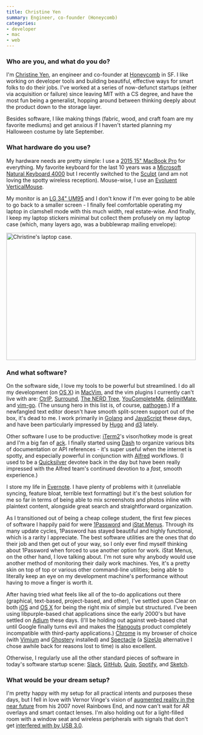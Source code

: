 ```yaml
---
title: Christine Yen
summary: Engineer, co-founder (Honeycomb)
categories:
- developer
- mac
- web
---
```


### Who are you, and what do you do?

I'm [Christine Yen](https://twitter.com/cyen "Christine's Twitter account."), an engineer and co-founder at [Honeycomb][] in SF. I like working on developer tools and building beautiful, effective ways for smart folks to do their jobs. I've worked at a series of now-defunct startups (either via acquisition or failure) since leaving MIT with a CS degree, and have the most fun being a generalist, hopping around between thinking deeply about the product down to the storage layer.

Besides software, I like making things (fabric, wood, and craft foam are my favorite mediums) and get anxious if I haven't started planning my Halloween costume by late September.

### What hardware do you use?

My hardware needs are pretty simple: I use a [2015 15" MacBook Pro][macbook-pro] for everything. My favorite keyboard for the last 10 years was a [Microsoft Natural Keyboard 4000][natural-ergonomic-keyboard-4000] but I recently switched to the [Sculpt][sculpt-ergonomic-keyboard] (and am not loving the spotty wireless reception). Mouse-wise, I use an [Evoluent VerticalMouse][verticalmouse].

My monitor is an [LG 34" UM95][34um95] and I don't know if I'm ever going to be able to go back to a smaller screen - I finally feel comfortable operating my laptop in clamshell mode with this much width, real estate-wise. And finally, I keep my laptop stickers minimal but collect them profusely on my laptop case (which, many layers ago, was a bubblewrap mailing envelope):

<img src="/images/interviews/christine.yen/case.jpg" width="500" height="335" alt="Christine's laptop case." class="detail">

### And what software?

On the software side, I love my tools to be powerful but streamlined. I do all my development (on [OS X][macos]) in [MacVim][], and the vim plugins I currently can't live with are: [CtrlP][], [Surround][], [The NERD Tree][the-nerd-tree], [YouCompleteMe][], [delimitMate][], and [vim-go][]. (The unsung hero in this list is, of course, [pathogen][].) If a newfangled text editor doesn't have smooth split-screen support out of the box, it's dead to me. I work primarily in [Golang][go] and [JavaScript][] these days, and have been particularly impressed by [Hugo][] and [d3][d3.js] lately.

Other software I use to be productive: [iTerm2][]'s visor/hotkey mode is great and I'm a big fan of [ack][]. I finally started using [Dash][] to organize various bits of documentation or API references - it's super useful when the internet is spotty, and especially powerful in conjunction with [Alfred][] workflows. (I used to be a [Quicksilver][] devotee back in the day but have been really impressed with the Alfred team's continued devotion to a _fast_, smooth experience.)

I store my life in [Evernote][]. I have plenty of problems with it (unreliable syncing, feature bloat, terrible text formatting) but it's the best solution for me so far in terms of being able to mix screenshots and photos inline with plaintext content, alongside great search and straightforward organization.

As I transitioned out of being a cheap college student, the first few pieces of software I happily paid for were [1Password][] and [iStat Menus][istat-menus]. Through its many update cycles, 1Password has stayed beautiful and highly functional, which is a rarity I appreciate. The best software utilities are the ones that do their job and then get out of your way, so I only ever find myself thinking about 1Password when forced to use another option for work. iStat Menus, on the other hand, I love talking about. I'm not sure why anybody would use another method of monitoring their daily work machines. Yes, it's a pretty skin on top of top or various other command-line utilities; being able to literally keep an eye on my development machine's performance without having to move a finger is worth it.

After having tried what feels like all of the to-do applications out there (graphical, text-based, project-based, and other), I've settled upon Clear on both [iOS][clear-ios] and [OS X][clear] for being the right mix of simple but structured. I've been using libpurple-based chat applications since the early 2000's but have settled on [Adium][] these days. (I'll be holding out against web-based chat until Google finally turns evil and makes the [Hangouts][google-hangouts] product completely incompatible with third-party applications.) [Chrome][] is my browser of choice (with [Vimium][] and [Ghostery][] installed) and [Spectacle][] (a [SizeUp][] alternative I chose awhile back for reasons lost to time) is also excellent.

Otherwise, I regularly use all the other standard pieces of software in today's software startup scene: [Slack][], [GitHub][], [Quip][], [Spotify][], and [Sketch][].

### What would be your dream setup?

I'm pretty happy with my setup for all practical intents and purposes these days, but I fell in love with Vernor Vinge's vision of [augmented reality in the near future](https://en.wikipedia.org/wiki/Rainbows_End#Augmented_reality "The augmented reality section of the Wikipedia entry for Rainbows End") from his 2007 novel Rainbows End, and now can't wait for AR overlays and smart contact lenses. I'm also holding out for a light-filled room with a window seat and wireless peripherals with signals that don't get [interfered with by USB 3.0](http://thewirecutter.com/reviews/best-usb-hubs/#note "A note on a Wirecutter article about USB 3 interference.").

[34um95]: http://www.lg.com/id/monitor/lg-34UM95 "A 34 inch ultra-wide monitor."
[macbook-pro]: https://www.apple.com/macbook-pro/ "A laptop."
[natural-ergonomic-keyboard-4000]: http://www.microsoft.com/hardware/en-us/p/natural-ergonomic-keyboard-4000 "An ergonomic USB-based keyboard."
[sculpt-ergonomic-keyboard]: http://www.microsoft.com/hardware/en-us/b/sculpt-ergonomic-keyboard-for-business/5KV-00001 "An ergonomic keyboard."
[verticalmouse]: https://www.evoluent.com/vm3w.html "A unique wireless mouse."
[1password]: https://1password.com "Password management software for Mac OS X."
[ack]: https://beyondgrep.com/ "A command-line tool for searching text."
[adium]: https://en.wikipedia.org/wiki/Adium "A multi-protocol chat application for the Mac."
[alfred]: https://www.alfredapp.com/ "A launcher app for the Mac."
[chrome]: https://www.google.com/intl/en/chrome/browser/ "A WebKit-based browser, where each tab runs in its own thread."
[clear-ios]: https://itunes.apple.com/us/app/clear-tasks-reminders-to-do/id493136154 "A to-do app."
[clear]: https://realmacsoftware.com/clear/ "A to do list app for the Mac and iOS."
[ctrlp]: http://kien.github.io/ctrlp.vim/ "A vim plugin for fuzzy filename matching."
[d3.js]: https://d3js.org/ "A Javascript framework for manipulating data."
[dash]: https://kapeli.com/dash "A snippet and documentation brower for Mac developers."
[delimitmate]: https://github.com/Raimondi/delimitMate "A vim plugin for auto-completing quotes, brackets etc."
[evernote]: https://evernote.com/ "Online software for capturing notes."
[ghostery]: https://www.ghostery.com/ "A browser extension for blocking trackers."
[github]: https://github.com/ "A Git code repository service."
[go]: https://golang.org/ "A compiled programming language."
[google-hangouts]: https://hangouts.google.com/ "A voice, video and text chat service."
[honeycomb]: https://honeycomb.io/ "A rich data analytics tool."
[hugo]: https://gohugo.io/ "A static site generator."
[istat-menus]: https://bjango.com/mac/istatmenus/ "A collection of Mac OS X menu items for monitoring your system."
[iterm2]: http://iterm2.com/ "An alternative terminal application for Mac OS X."
[javascript]: https://en.wikipedia.org/wiki/JavaScript "An interpreted scripting language."
[macos]: https://en.wikipedia.org/wiki/MacOS "An operating system for Mac hardware."
[macvim]: https://github.com/macvim-dev/macvim "A Mac GUI port of vim."
[pathogen]: https://github.com/tpope/vim-pathogen "A vim plugin manager."
[quicksilver]: https://qsapp.com/ "A data manipulator and launcher for the Mac."
[quip]: https://quip.com/ "A mobile productivity suite."
[sizeup]: http://www.irradiatedsoftware.com/sizeup/ "Mac software for arranging windows."
[sketch]: https://www.sketchapp.com/ "A vector drawing application for Mac OS X."
[slack]: https://slack.com/ "A collaboration service."
[spectacle]: https://www.spectacleapp.com/ "A Mac tool for moving and resizing windows."
[spotify]: https://www.spotify.com/us/ "A music streaming service."
[surround]: https://github.com/tpope/vim-surround "A vim plugin for working with surrounding text."
[the-nerd-tree]: https://github.com/scrooloose/nerdtree "A vim plugin for browsing files and directories."
[vim-go]: https://github.com/fatih/vim-go "A vim plugin for working with Go."
[vimium]: https://chrome.google.com/webstore/detail/vimium/dbepggeogbaibhgnhhndojpepiihcmeb "A Chrome extension that adds vim-like hotkeys."
[youcompleteme]: https://valloric.github.io/YouCompleteMe/ "A vim code completion plugin."
